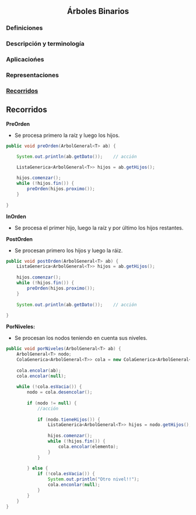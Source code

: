 <div>
<h2 align="center">Árboles Binarios</h1>
</div>


### Definiciones

### Descripción y terminología

### Aplicaciońes

### Representaciones

### [Recorridos](#recorridos-1)

## Recorridos

**PreOrden**
- Se procesa primero la raíz y luego los hijos.

```java
public void preOrden(ArbolGeneral<T> ab) {

	System.out.println(ab.getDato());    // acción

    ListaGenerica<ArbolGeneral<T>> hijos = ab.getHijos();
    
    hijos.comenzar();
    while (!hijos.fin()) {
		preOrden(hijos.proximo());
    }
    
}
```

**InOrden**
- Se procesa el primer hijo, luego la raíz y por último los hijos restantes.

**PostOrden**
- Se procesan primero los hijos y luego la ráiz.

```java
public void postOrden(ArbolGeneral<T> ab) {
    ListaGenerica<ArbolGeneral<T>> hijos = ab.getHijos();
    
    hijos.comenzar();
    while (!hijos.fin()) {
		preOrden(hijos.proximo());
    }
    
    System.out.println(ab.getDato());    // acción
    
}
```
**PorNiveles:**
- Se procesan los nodos teniendo en cuenta sus niveles.

```java
public void porNiveles(ArbolGeneral<T> ab) {
	ArbolGeneral<T> nodo;
	ColaGenerica<ArbolGeneral<T>> cola = new ColaGenerica<ArbolGeneral<T>>();
	
	cola.encolar(ab);
	cola.encolar(null);
	
	while (!cola.esVacia()) {
		nodo = cola.desencolar();
		
		if (nodo != null) {
			//acción
		
			if (nodo.tieneHijos()) {
				ListaGenerica<ArbolGeneral<T>> hijos = nodo.getHijos();
				
				hijos.comenzar();
				while (!hijos.fin()) {
					cola.encolar(elemento);
				}
			}
			
		} else {		
			if (!cola.esVacia()) {
				System.out.println("Otro nivel!!");
				cola.enconlar(null);
			}
		}	
	}
}
```




